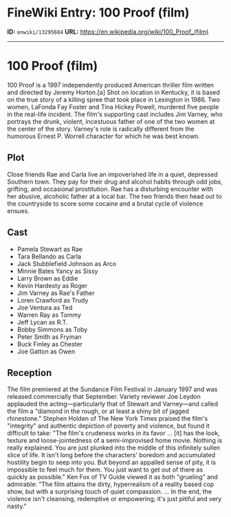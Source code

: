 # FineWiki Entry: 100 Proof (film)

**ID:** `enwiki/13295684`
**URL:** <https://en.wikipedia.org/wiki/100_Proof_(film)>

--- 

# 100 Proof (film)
100 Proof is a 1997 independently produced American thriller film written and directed by Jeremy Horton.[a] Shot on location in Kentucky, it is based on the true story of a killing spree that took place in Lexington in 1986. Two women, LaFonda Fay Foster and Tina Hickey Powell, murdered five people in the real-life incident. The film's supporting cast includes Jim Varney, who portrays the drunk, violent, incestuous father of one of the two women at the center of the story. Varney's role is radically different from the humorous Ernest P. Worrell character for which he was best known.

## Plot
Close friends Rae and Carla live an impoverished life in a quiet, depressed Southern town. They pay for their drug and alcohol habits through odd jobs, grifting, and occasional prostitution. Rae has a disturbing encounter with her abusive, alcoholic father at a local bar. The two friends then head out to the countryside to score some cocaine and a brutal cycle of violence ensues.

## Cast
- Pamela Stewart as Rae
- Tara Bellando as Carla
- Jack Stubblefield Johnson as Arco
- Minnie Bates Yancy as Sissy
- Larry Brown as Eddie
- Kevin Hardesty as Roger
- Jim Varney as Rae's Father
- Loren Crawford as Trudy
- Joe Ventura as Ted
- Warren Ray as Tommy
- Jeff Lycan as R.T.
- Bobby Simmons as Toby
- Peter Smith as Fryman
- Buck Finley as Chester
- Joe Gatton as Owen


## Reception
The film premiered at the Sundance Film Festival in January 1997 and was released commercially that September. Variety reviewer Joe Leydon applauded the acting—particularly that of Stewart and Varney—and called the film a "diamond in the rough, or at least a shiny bit of jagged rhinestone." Stephen Holden of The New York Times praised the film's "integrity" and authentic depiction of poverty and violence, but found it difficult to take: "The film's crudeness works in its favor ... [it] has the look, texture and loose-jointedness of a semi-improvised home movie. Nothing is really explained. You are just plunked into the middle of this infinitely sullen slice of life. It isn't long before the characters' boredom and accumulated hostility begin to seep into you. But beyond an appalled sense of pity, it is impossible to feel much for them. You just want to get out of there as quickly as possible."
Ken Fox of TV Guide viewed it as both "grueling" and admirable: "The film attains the dirty, hyperrealism of a reality based cop show, but with a surprising touch of quiet compassion. ... In the end, the violence isn't cleansing, redemptive or empowering; it's just pitiful and very nasty."